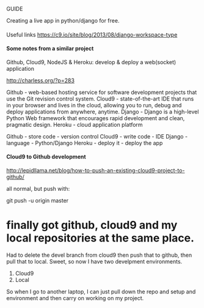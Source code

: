 GUIDE

Creating a live app in python/django for free.

####
Useful links
https://c9.io/site/blog/2013/08/django-workspace-type
####

#### Some notes from a similar project ####

Github, Cloud9, NodeJS & Heroku: develop & deploy a web(socket) application

http://charless.org/?p=283

Github - web-based hosting service for software development projects that use the Git revision control system.
Cloud9 - state-of-the-art IDE that runs in your browser and lives in the cloud, allowing you to run, debug and deploy applications from anywhere, anytime.
Django - Django is a high-level Python Web framework that encourages rapid development and clean, pragmatic design. 
Heroku - cloud application platform

Github - store code - version control
Cloud9 - write code - IDE
Django - language   - Python/Django
Heroku - deploy it  - deploy the app


#### Cloud9 to Github development ####

http://lepidllama.net/blog/how-to-push-an-existing-cloud9-project-to-github/

all normal, but push with:

git push -u origin master

# finally got github, cloud9 and my local repositories at the same place.

Had to delete the devel branch from cloud9 then push that to github, then pull that to local.
Sweet, so now I have two develpment environments.
1. Cloud9
2. Local

So when I go to another laptop, I can just pull down the repo and setup and environment 
and then carry on working on my project.

